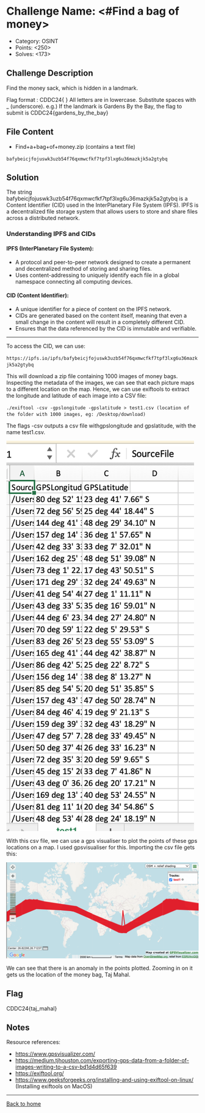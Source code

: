 # Challenge Name: <#Find a bag of money>

- Category: OSINT
- Points: <250>
- Solves: <173>

## Challenge Description

Find the money sack, which is hidden in a landmark.

Flag format : CDDC24{   }
All letters are in lowercase.
Substitute spaces with _ (underscore).
e.g.) If the landmark is Gardens By the Bay, the flag to submit is CDDC24{gardens_by_the_bay}

## File Content

- Find+a+bag+of+money.zip (contains a text file)

`bafybeicjfojuswk3uzb54f76qxmwcfkf7tpf3lxg6u36mazkjk5a2gtybq`

## Solution

The string bafybeicjfojuswk3uzb54f76qxmwcfkf7tpf3lxg6u36mazkjk5a2gtybq is a Content Identifier (CID) used in the InterPlanetary File System (IPFS). IPFS is a decentralized file storage system that allows users to store and share files across a distributed network.

### Understanding IPFS and CIDs

#### IPFS (InterPlanetary File System):

- A protocol and peer-to-peer network designed to create a permanent and decentralized method of storing and sharing files.
- Uses content-addressing to uniquely identify each file in a global namespace connecting all computing devices.

#### CID (Content Identifier):

- A unique identifier for a piece of content on the IPFS network.
- CIDs are generated based on the content itself, meaning that even a small change in the content will result in a completely different CID.
- Ensures that the data referenced by the CID is immutable and verifiable.

---

To access the CID, we can use:

`https://ipfs.io/ipfs/bafybeicjfojuswk3uzb54f76qxmwcfkf7tpf3lxg6u36mazkjk5a2gtybq`

This will download a zip file containing 1000 images of money bags. Inspecting the metadata of the images, we can see that each picture maps to a different location on the map. Hence, we can use exiftools to extract the longitude and latitude of each image into a CSV file:

`./exiftool -csv -gpslongitude -gpslatitude > test1.csv (location of the folder with 1000 images, eg: /Desktop/download)`

The flags -csv outputs a csv file withgpslongitude and gpslatitude, with the name test1.csv.

![Screenshot of the challenge](/Images/CDDC2024_Qualifiers/Qualifier_OSINT_moneybag1.png)

With this csv file, we can use a gps visualiser to plot the points of these gps locations on a map. I used gpsvisualiser for this. Importing the csv file gets this:

![Screenshot of the challenge](/Images/CDDC2024_Qualifiers/Qualifier_OSINT_moneybag2.png)

We can see that there is an anomaly in the points plotted. Zooming in on it gets us the location of the money bag, Taj Mahal.

## Flag

CDDC24{taj_mahal}

## Notes

Resource references:
- https://www.gpsvisualizer.com/
- https://medium.tjhouston.com/exporting-gps-data-from-a-folder-of-images-writing-to-a-csv-bd1d4d65f639
- https://exiftool.org/
- https://www.geeksforgeeks.org/installing-and-using-exiftool-on-linux/ (Installing exiftools on MacOS)


---

[Back to home](https://github.com/kailermai/CTF-Writeups/tree/main/CDDC2024)
